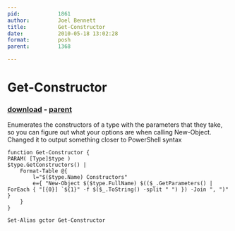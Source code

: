 ```yaml
---
pid:            1861
author:         Joel Bennett
title:          Get-Constructor
date:           2010-05-18 13:02:28
format:         posh
parent:         1368

---
```


# Get-Constructor

### [download](Scripts\1861.ps1) - [parent](Scripts\1368.md)

Enumerates the constructors of a type with the parameters that they take, so you can figure out what your options are when calling New-Object. Changed it to output something closer to PowerShell syntax

```posh
function Get-Constructor {
PARAM( [Type]$type )
$type.GetConstructors() | 
	Format-Table @{
		l="$($type.Name) Constructors"
		e={ "New-Object $($type.FullName) $(($_.GetParameters() | ForEach { "[{0}] `${1}" -f $($_.ToString() -split " ") }) -Join ", ")" }
	}
}

Set-Alias gctor Get-Constructor
```
